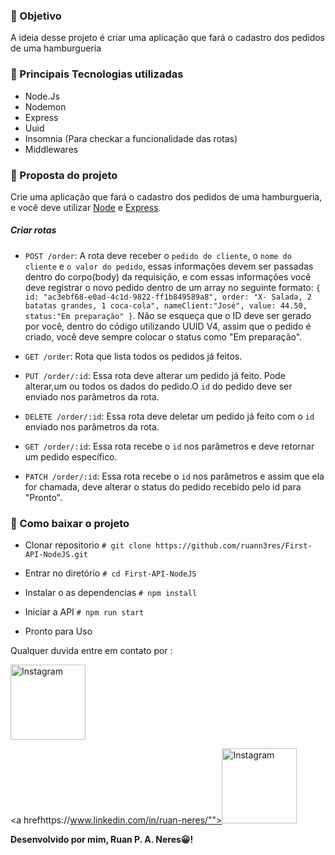 ### 🎯 Objetivo
A ideia desse projeto é criar uma aplicação que fará o cadastro dos pedidos de uma hamburgueria 

### 🚀 Principais Tecnologias utilizadas

- Node.Js
- Nodemon
- Express
- Uuid
- Insomnia (Para checkar a funcionalidade das rotas)
- Middlewares

### 📑 Proposta do projeto

Crie uma aplicação que fará o cadastro dos pedidos de uma hamburgueria, e você deve utilizar [Node](https://nodejs.org/en/) e [Express](https://expressjs.com/pt-br/).

##### Criar rotas

- `POST /order`: A rota deve receber o `pedido do cliente`, o `nome do cliente` e `o valor do pedido`, essas informações devem ser passadas dentro do corpo(body) da requisição, e com essas informações você deve registrar o novo pedido dentro de um array no seguinte formato: `{ id: "ac3ebf68-e0ad-4c1d-9822-ff1b849589a8", order: "X- Salada, 2 batatas grandes, 1 coca-cola", nameClient:"José", value: 44.50, status:"Em preparação" }`. Não se esqueça que o ID deve ser gerado por você, dentro do código utilizando UUID V4, assim que o pedido é criado, você deve sempre colocar o status como "Em preparação".


- `GET /order`: Rota que lista todos os pedidos já feitos.

- `PUT /order/:id`: Essa rota deve alterar um pedido já feito. Pode alterar,um ou todos os dados do pedido.O `id` do pedido deve ser enviado nos parâmetros da rota.

- `DELETE /order/:id`: Essa rota deve deletar um pedido já feito com o `id` enviado nos parâmetros da rota.

- `GET /order/:id`: Essa rota recebe o `id` nos parâmetros e deve retornar um pedido específico.

- `PATCH /order/:id`: Essa rota recebe o `id` nos parâmetros e assim que ela for chamada, deve alterar o status do pedido recebido pelo id para "Pronto".

### 🔨 Como baixar o projeto

- Clonar repositorio
`# git clone https://github.com/ruann3res/First-API-NodeJS.git`

- Entrar no diretório
`# cd First-API-NodeJS`

- Instalar o as dependencias
`# npm install`

- Iniciar a API
`# npm run start`

- Pronto para Uso 


Qualquer duvida entre em contato por :
<div>
<a href="https://www.instagram.com/ruan_074/"><img src="https://img.shields.io/badge/Instagram-E4405F?style=for-the-badge&logo=instagram&logoColor=white" alt="Instagram" width="120px"></a>

<a hrefhttps://www.linkedin.com/in/ruan-neres/""><img src="https://img.shields.io/badge/LinkedIn-0077B5?style=for-the-badge&logo=linkedin&logoColor=white"  alt="Instagram" width="120px"></a>

</div>


<strong>Desenvolvido por mim, Ruan P. A. Neres😀!  </strong>

